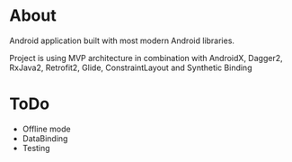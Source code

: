 # About
Android application built with most modern Android libraries. 

Project is using MVP architecture in combination with AndroidX, Dagger2, RxJava2, Retrofit2, Glide, ConstraintLayout and Synthetic Binding

# ToDo
- Offline mode
- DataBinding
- Testing

